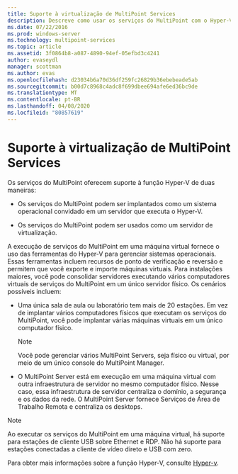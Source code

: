 ```yaml
---
title: Suporte à virtualização de MultiPoint Services
description: Descreve como usar os serviços do MultiPoint com o Hyper-V
ms.date: 07/22/2016
ms.prod: windows-server
ms.technology: multipoint-services
ms.topic: article
ms.assetid: 3f0864b8-a087-4890-94ef-05efbd3c4241
author: evaseydl
manager: scottman
ms.author: evas
ms.openlocfilehash: d23034b6a70d36df259fc26829b36ebebeade5ab
ms.sourcegitcommit: b00d7c8968c4adc8f699dbee694afe6ed36bc9de
ms.translationtype: MT
ms.contentlocale: pt-BR
ms.lasthandoff: 04/08/2020
ms.locfileid: "80857619"
---
```

# <a name="multipoint-services-virtualization-support"></a>Suporte à virtualização de MultiPoint Services
Os serviços do MultiPoint oferecem suporte à função Hyper-V de duas maneiras:  
  
-   Os serviços do MultiPoint podem ser implantados como um sistema operacional convidado em um servidor que executa o Hyper-V.  
  
-   Os serviços do MultiPoint podem ser usados como um servidor de virtualização.   
  
A execução de serviços do MultiPoint em uma máquina virtual fornece o uso das ferramentas do Hyper-V para gerenciar sistemas operacionais. Essas ferramentas incluem recursos de ponto de verificação e reversão e permitem que você exporte e importe máquinas virtuais. Para instalações maiores, você pode consolidar servidores executando vários computadores virtuais de serviços do MultiPoint em um único servidor físico. Os cenários possíveis incluem:  
  
-   Uma única sala de aula ou laboratório tem mais de 20 estações. Em vez de implantar vários computadores físicos que executam os serviços do MultiPoint, você pode implantar várias máquinas virtuais em um único computador físico.  
  
    > [!NOTE]  
    > Você pode gerenciar vários MultiPoint Servers, seja físico ou virtual, por meio de um único console do MultiPoint Manager.  
  
-   O MultiPoint Server está em execução em uma máquina virtual com outra infraestrutura de servidor no mesmo computador físico. Nesse caso, essa infraestrutura de servidor centraliza o domínio, a segurança e os dados da rede. O MultiPoint Server fornece Serviços de Área de Trabalho Remota e centraliza os desktops.  
  
> [!NOTE]  
> Ao executar os serviços do MultiPoint em uma máquina virtual, há suporte para estações de cliente USB sobre Ethernet e RDP. Não há suporte para estações conectadas a cliente de vídeo direto e USB com zero.  
  
Para obter mais informações sobre a função Hyper-V, consulte [Hyper-v](../../virtualization/hyper-v/hyper-v-on-windows-server.md).  